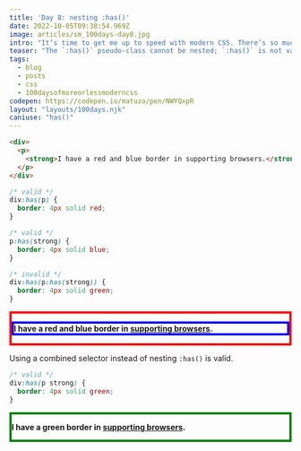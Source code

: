 ```yaml
---
title: 'Day 8: nesting :has()'
date: 2022-10-05T09:38:54.969Z
image: articles/sm_100days-day8.jpg
intro: "It’s time to get me up to speed with modern CSS. There’s so much new in CSS that I know too little about. To change that I’ve started [#100DaysOfMoreOrLessModernCSS](/blog/2022/100-days-of-more-or-less-modern-css/). Why more or less modern CSS? Because some topics will be about cutting-edge features, while other stuff has been around for quite a while already, but I just have little to no experience with it."
teaser: "The `:has()` pseudo-class cannot be nested; `:has()` is not valid within `:has()`."
tags:
  - blog
  - posts
  - css
  - 100daysofmoreorlessmoderncss
codepen: https://codepen.io/matuzo/pen/NWYQxpR
layout: "layouts/100days.njk"
caniuse: "has()"
---
```

```html
<div>
  <p>
    <strong>I have a red and blue border in supporting browsers.</strong>
  </p>
</div>
```

```css
/* valid */
div:has(p) {
  border: 4px solid red;
}

/* valid */
p:has(strong) {
  border: 4px solid blue;
}

/* invalid */
div:has(p:has(strong)) {
  border: 4px solid green;
}
```

<style>
.div:has(p) {
  border: 4px solid red;
}

/* valid */
.div p:has(strong) {
  border: 4px solid blue;
}

/* invalid */
.div:has(p:has(strong)) {
  border: 4px solid green;
}

.div2:has(p strong) {
  border: 4px solid green;
}
</style>

<div class="div">
  <p>
    <strong>I have a red and blue border in <a href="https://caniuse.com/css-has">supporting browsers</a>.</strong>
  </p>
</div>

Using a combined selector instead of nesting `:has()` is valid.

```css
/* valid */
div:has(p strong) {
  border: 4px solid green;
}
```

<div class="div2">
  <p>
    <strong>I have a green border in <a href="https://caniuse.com/css-has">supporting browsers</a>.</strong>
  </p>
</div>